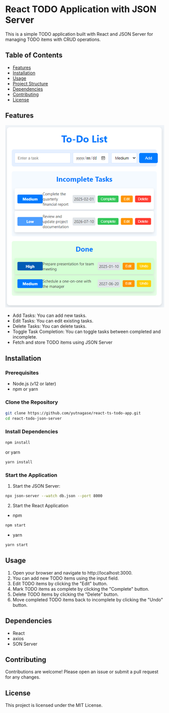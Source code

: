 # React TODO Application with JSON Server

This is a simple TODO application built with React and JSON Server for managing TODO items with CRUD operations.

## Table of Contents

- [Features](#features)
- [Installation](#installation)
- [Usage](#usage)
- [Project Structure](#project-structure)
- [Dependencies](#dependencies)
- [Contributing](#contributing)
- [License](#license)

## Features

![todo-app](demo.png)

- Add Tasks: You can add new tasks.
- Edit Tasks: You can edit existing tasks.
- Delete Tasks: You can delete tasks.
- Toggle Task Completion: You can toggle tasks between completed and incomplete.
- Fetch and store TODO items using JSON Server

## Installation

### Prerequisites

- Node.js (v12 or later)
- npm or yarn

### Clone the Repository

```sh
git clone https://github.com/yutnagase/react-ts-todo-app.git
cd react-todo-json-server
```

### Install Dependencies

```sh
npm install
```

or yarn

```sh
yarn install
```

### Start the Application

1. Start the JSON Server:

```sh
npx json-server --watch db.json --port 8000
```

2. Start the React Application

- npm

```sh
npm start
```

- yarn

```sh
yarn start
```

## Usage

1. Open your browser and navigate to http://localhost:3000.
2. You can add new TODO items using the input field.
3. Edit TODO items by clicking the "Edit" button.
4. Mark TODO items as complete by clicking the "Complete" button.
5. Delete TODO items by clicking the "Delete" button.
6. Move completed TODO items back to incomplete by clicking the "Undo" button.

## Dependencies

- React
- axios
- SON Server

## Contributing

Contributions are welcome! Please open an issue or submit a pull request for any changes.

## License

This project is licensed under the MIT License.

